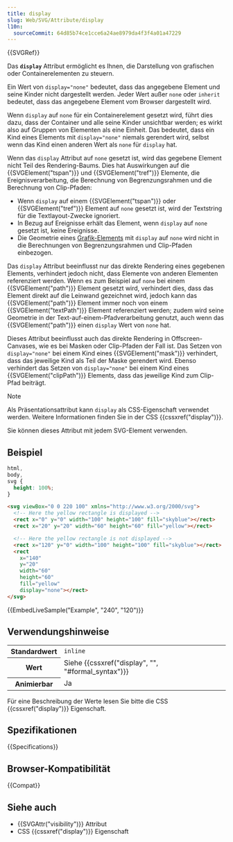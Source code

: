 ```yaml
---
title: display
slug: Web/SVG/Attribute/display
l10n:
  sourceCommit: 64d85b74ce1cce6a24ae8979da4f3f4a01a47229
---
```


{{SVGRef}}

Das **`display`** Attribut ermöglicht es Ihnen, die Darstellung von grafischen oder Containerelementen zu steuern.

Ein Wert von `display="none"` bedeutet, dass das angegebene Element und seine Kinder nicht dargestellt werden. Jeder Wert außer `none` oder `inherit` bedeutet, dass das angegebene Element vom Browser dargestellt wird.

Wenn `display` auf `none` für ein Containerelement gesetzt wird, führt dies dazu, dass der Container und alle seine Kinder unsichtbar werden; es wirkt also auf Gruppen von Elementen als eine Einheit. Das bedeutet, dass ein Kind eines Elements mit `display="none"` niemals gerendert wird, selbst wenn das Kind einen anderen Wert als `none` für `display` hat.

Wenn das `display` Attribut auf `none` gesetzt ist, wird das gegebene Element nicht Teil des Rendering-Baums. Dies hat Auswirkungen auf die {{SVGElement("tspan")}} und {{SVGElement("tref")}} Elemente, die Ereignisverarbeitung, die Berechnung von Begrenzungsrahmen und die Berechnung von Clip-Pfaden:

- Wenn `display` auf einem {{SVGElement("tspan")}} oder {{SVGElement("tref")}} Element auf `none` gesetzt ist, wird der Textstring für die Textlayout-Zwecke ignoriert.
- In Bezug auf Ereignisse erhält das Element, wenn `display` auf `none` gesetzt ist, keine Ereignisse.
- Die Geometrie eines [Grafik-Elements](/de/docs/Web/SVG/Element#graphics_elements) mit `display` auf `none` wird nicht in die Berechnungen von Begrenzungsrahmen und Clip-Pfaden einbezogen.

Das `display` Attribut beeinflusst nur das direkte Rendering eines gegebenen Elements, verhindert jedoch nicht, dass Elemente von anderen Elementen referenziert werden. Wenn es zum Beispiel auf `none` bei einem {{SVGElement("path")}} Element gesetzt wird, verhindert dies, dass das Element direkt auf die Leinwand gezeichnet wird, jedoch kann das {{SVGElement("path")}} Element immer noch von einem {{SVGElement("textPath")}} Element referenziert werden; zudem wird seine Geometrie in der Text-auf-einem-Pfadverarbeitung genutzt, auch wenn das {{SVGElement("path")}} einen `display` Wert von `none` hat.

Dieses Attribut beeinflusst auch das direkte Rendering in Offscreen-Canvases, wie es bei Masken oder Clip-Pfaden der Fall ist. Das Setzen von `display="none"` bei einem Kind eines {{SVGElement("mask")}} verhindert, dass das jeweilige Kind als Teil der Maske gerendert wird. Ebenso verhindert das Setzen von `display="none"` bei einem Kind eines {{SVGElement("clipPath")}} Elements, dass das jeweilige Kind zum Clip-Pfad beiträgt.

> [!NOTE]
> Als Präsentationsattribut kann `display` als CSS-Eigenschaft verwendet werden. Weitere Informationen finden Sie in der CSS {{cssxref("display")}}.

Sie können dieses Attribut mit jedem SVG-Element verwenden.

## Beispiel

```css hidden
html,
body,
svg {
  height: 100%;
}
```

```html
<svg viewBox="0 0 220 100" xmlns="http://www.w3.org/2000/svg">
  <!-- Here the yellow rectangle is displayed -->
  <rect x="0" y="0" width="100" height="100" fill="skyblue"></rect>
  <rect x="20" y="20" width="60" height="60" fill="yellow"></rect>

  <!-- Here the yellow rectangle is not displayed -->
  <rect x="120" y="0" width="100" height="100" fill="skyblue"></rect>
  <rect
    x="140"
    y="20"
    width="60"
    height="60"
    fill="yellow"
    display="none"></rect>
</svg>
```

{{EmbedLiveSample("Example", "240", "120")}}

## Verwendungshinweise

<table class="properties">
  <tbody>
    <tr>
      <th scope="row">Standardwert</th>
      <td><code>inline</code></td>
    </tr>
    <tr>
      <th scope="row">Wert</th>
      <td>Siehe {{cssxref("display", "", "#formal_syntax")}}</td>
    </tr>
    <tr>
      <th scope="row">Animierbar</th>
      <td>Ja</td>
    </tr>
  </tbody>
</table>

Für eine Beschreibung der Werte lesen Sie bitte die CSS {{cssxref("display")}} Eigenschaft.

## Spezifikationen

{{Specifications}}

## Browser-Kompatibilität

{{Compat}}

## Siehe auch

- {{SVGAttr("visibility")}} Attribut
- CSS {{cssxref("display")}} Eigenschaft
